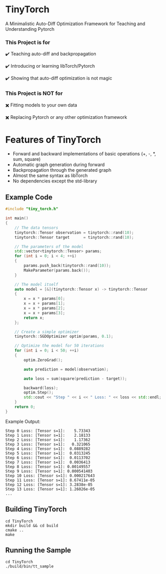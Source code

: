 # TinyTorch
A Minimalistic Auto-Diff Optimization Framework for Teaching and Understanding Pytorch


### This Project is for

:heavy_check_mark: Teaching auto-diff and backpropagation

:heavy_check_mark: Introducing or learning libTorch/Pytorch

:heavy_check_mark: Showing that auto-diff optimization is not magic


### This Project is NOT for

:heavy_multiplication_x: Fitting models to your own data

:heavy_multiplication_x: Replacing Pytorch or any other optimization framework


# Features of TinyTorch

* Forward and backward implementations of basic operations (+, -, *, sum, square)
* Automatic graph generation during forward
* Backpropagation through the generated graph
* Almost the same syntax as libTorch
* No dependencies except the std-library

## Example Code

```c++
#include "tiny_torch.h"

int main()
{
    // The data tensors
    tinytorch::Tensor observation = tinytorch::rand(10);
    tinytorch::Tensor target      = tinytorch::rand(10);

    // The parameters of the model
    std::vector<tinytorch::Tensor> params;
    for (int i = 0; i < 4; ++i)
    {
        params.push_back(tinytorch::rand(10));
        MakeParameter(params.back());
    }

    // The model itself
    auto model = [&](tinytorch::Tensor x) -> tinytorch::Tensor
    {
        x = x * params[0];
        x = x + params[1];
        x = x * params[2];
        x = x + params[3];
        return x;
    };

    // Create a simple optimizer
    tinytorch::SGDOptimizer optim(params, 0.1);

    // Optimize the model for 50 iterations
    for (int i = 0; i < 50; ++i)
    {
        optim.ZeroGrad();

        auto prediction = model(observation);

        auto loss = sum(square(prediction - target));

        backward(loss);
        optim.Step();
        std::cout << "Step " << i << " Loss: " << loss << std::endl;
    }
    return 0;
}
```

Example Output:
```
Step 0 Loss: [Tensor s=1]:    5.73343 
Step 1 Loss: [Tensor s=1]:    2.18133 
Step 2 Loss: [Tensor s=1]:    1.17362 
Step 3 Loss: [Tensor s=1]:   0.321065 
Step 4 Loss: [Tensor s=1]:  0.0889282 
Step 5 Loss: [Tensor s=1]:  0.0313245 
Step 6 Loss: [Tensor s=1]:  0.0113702 
Step 7 Loss: [Tensor s=1]:  0.0036413 
Step 8 Loss: [Tensor s=1]: 0.00149557 
Step 9 Loss: [Tensor s=1]: 0.000541403 
Step 10 Loss: [Tensor s=1]: 0.000217643 
Step 11 Loss: [Tensor s=1]: 8.67411e-05 
Step 12 Loss: [Tensor s=1]: 3.2838e-05 
Step 13 Loss: [Tensor s=1]: 1.26026e-05 
...
```

## Building TinyTorch

```shell
cd TinyTorch
mkdir build && cd build
cmake ..
make
```

## Running the Sample

```shell
cd TinyTorch
./build/bin/tt_sample
```

